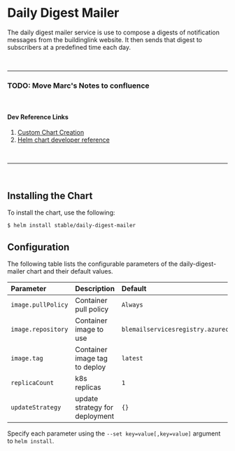 # Daily Digest Mailer

The daily digest mailer service is use to compose a digests of notification
messages from the buildinglink website. It then sends that digest to subscribers
at a predefined time each day. 

<br/>

---

### TODO: Move Marc's Notes to confluence

<br/>

#### Dev Reference Links  

 1. [Custom Chart Creation](https://rancher.com/docs/rancher/v2.x/en/catalog/tutorial/)  
 1. [Helm chart developer reference](https://helm.sh/docs/chart_template_guide/)  

<br/>

---

<br/>

## Installing the Chart

To install the chart, use the following:

```console
$ helm install stable/daily-digest-mailer
```

## Configuration

The following table lists the configurable parameters of the daily-digest-mailer chart and
their default values.

| Parameter                   | Description                                                                                | Default         |
|:----------------------------|:-------------------------------------------------------------------------------------------|:----------------|
| `image.pullPolicy`          | Container pull policy                                                                      | `Always`  |
| `image.repository`          | Container image to use                                                                     | `blemailservicesregistry.azurecr.io/digestmailer`      |
| `image.tag`                 | Container image tag to deploy                                                              | `latest`         |
| `replicaCount`              | k8s replicas                                                                               | `1`             |
| `updateStrategy`            | update strategy for deployment                                                             | `{}`            |

Specify each parameter using the `--set key=value[,key=value]` argument to
`helm install`.

